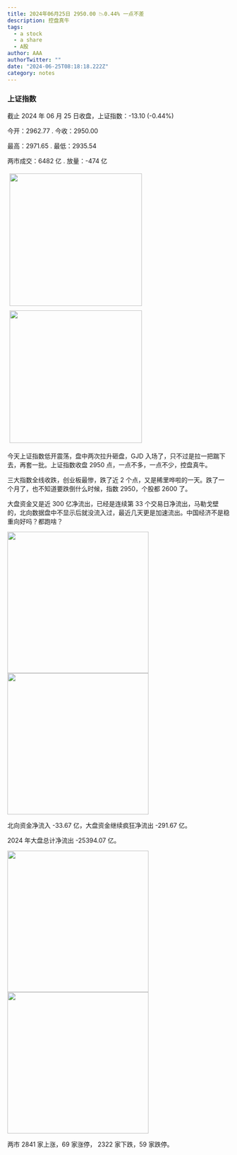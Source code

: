 ```yaml
---
title: 2024年06月25日 2950.00 📉0.44% 一点不差
description: 控盘真牛
tags:
  - a stock
  - a share
  - A股
author: AAA
authorTwitter: ""
date: "2024-06-25T08:18:18.222Z"
category: notes
---
```


### 上证指数

截止 2024 年 06 月 25 日收盘，上证指数：<span class="font-semibold text-g-5">-13.10 (-0.44%)</span>

今开：<span class="font-semibold text-g-5">2962.77 </span> . 今收：<span class="font-semibold text-g-5">2950.00 </span>

最高：<span class="font-semibold text-r-5">2971.65 </span> . 最低：<span class="font-semibold text-g-5">2935.54 </span>

两市成交：<span class="font-semibold">6482 亿</span> . 放量：<span class="font-semibold text-g-7">-474 亿</span>

<img src="/images/uploads/2024-06/20240625-zs-sh.png" style="width: 300px;display:inline-block;margin: 5px">
<img src="/images/uploads/2024-06/20240625-zs-sh-rk.png" style="width: 300px;display:inline-block;margin: 5px">

今天上证指数低开震荡，盘中两次拉升砸盘，GJD 入场了，只不过是拉一把踹下去，再套一批。上证指数收盘 2950 点，一点不多，一点不少，控盘真牛。

三大指数全线收跌，创业板最惨，跌了近 2 个点，又是稀里哗啦的一天。跌了一个月了，也不知道要跌倒什么时候，指数 2950，个股都 2600 了。

大盘资金又是近 300 亿净流出，已经是连续第 33 个交易日净流出，马勒戈壁的，北向数据盘中不显示后就没流入过，最近几天更是加速流出。中国经济不是稳重向好吗？都跑啥？

<img src="/images/uploads/2024-06/20240625-zs-global.png" width="320">
<img src="/images/uploads/2024-06/20240625-zs-bs.png" width="320">

北向资金净流入 <span class="font-semibold text-g-5">-33.67 亿</span>，大盘资金继续疯狂净流出 <span class="font-semibold text-g-6">-291.67 亿</span>。

2024 年大盘总计净流出 <span class="font-semibold text-g-8">-25394.07 </span>亿。

<img src="/images/uploads/2024-06/20240625-zs-as.png" width="320">
<img src="/images/uploads/2024-06/20240625-zs-zdtj.png" width="320">

两市 <span class="font-semibold text-r-6">2841</span> 家上涨，69 家涨停， <span class="text-g-6">2322</span> 家下跌，59 家跌停。
